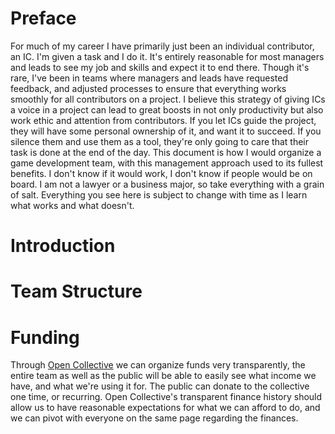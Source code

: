 # Preface
For much of my career I have primarily just been an individual contributor, an IC. I'm given a task and I do it. It's entirely reasonable for most managers and leads to see my job and skills and expect it to end there. Though it's rare, I've been in teams where managers and leads have requested feedback, and adjusted processes to ensure that everything works smoothly for all contributors on a project. 
I believe this strategy of giving ICs a voice in a project can lead to great boosts in not only productivity but also work ethic and attention from contributors. If you let ICs guide the project, they will have some personal ownership of it, and want it to succeed. If you silence them and use them as a tool, they're only going to care that their task is done at the end of the day.
This document is how I would organize a game development team, with this management approach used to its fullest benefits. I don't know if it would work, I don't know if people would be on board. I am not a lawyer or a business major, so take everything with a grain of salt. Everything you see here is subject to change with time as I learn what works and what doesn't.
# Introduction

# Team Structure

# Funding
Through [Open Collective](https://opencollective.com/) we can organize funds very transparently, the entire team as well as the public will be able to easily see what income we have, and what we're using it for. The public can donate to the collective one time, or recurring.
Open Collective's transparent finance history should allow us to have reasonable expectations for what we can afford to do, and we can pivot with everyone on the same page regarding the finances.